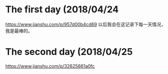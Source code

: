 # The first day (2018/04/24
https://www.jianshu.com/p/957d00b4cd69
以后我会在这记录下每一天情况，我是最棒的。

# The second day (2018/04/25
https://www.jianshu.com/p/32625661a0fc
